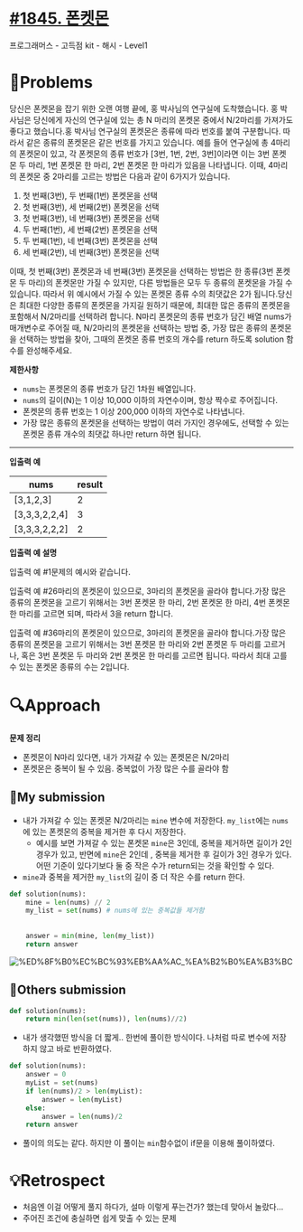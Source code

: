 # [#1845. 폰켓몬](https://school.programmers.co.kr/learn/courses/30/lessons/1845)
프로그래머스 - 고득점 kit - 해시 - Level1

# 📖Problems

당신은 폰켓몬을 잡기 위한 오랜 여행 끝에, 홍 박사님의 연구실에 도착했습니다. 홍 박사님은 당신에게 자신의 연구실에 있는 총 N 마리의 폰켓몬 중에서 N/2마리를 가져가도 좋다고 했습니다.홍 박사님 연구실의 폰켓몬은 종류에 따라 번호를 붙여 구분합니다. 따라서 같은 종류의 폰켓몬은 같은 번호를 가지고 있습니다. 예를 들어 연구실에 총 4마리의 폰켓몬이 있고, 각 폰켓몬의 종류 번호가 [3번, 1번, 2번, 3번]이라면 이는 3번 폰켓몬 두 마리, 1번 폰켓몬 한 마리, 2번 폰켓몬 한 마리가 있음을 나타냅니다. 이때, 4마리의 폰켓몬 중 2마리를 고르는 방법은 다음과 같이 6가지가 있습니다.

1. 첫 번째(3번), 두 번째(1번) 폰켓몬을 선택
2. 첫 번째(3번), 세 번째(2번) 폰켓몬을 선택
3. 첫 번째(3번), 네 번째(3번) 폰켓몬을 선택
4. 두 번째(1번), 세 번째(2번) 폰켓몬을 선택
5. 두 번째(1번), 네 번째(3번) 폰켓몬을 선택
6. 세 번째(2번), 네 번째(3번) 폰켓몬을 선택

이때, 첫 번째(3번) 폰켓몬과 네 번째(3번) 폰켓몬을 선택하는 방법은 한 종류(3번 폰켓몬 두 마리)의 폰켓몬만 가질 수 있지만, 다른 방법들은 모두 두 종류의 폰켓몬을 가질 수 있습니다. 따라서 위 예시에서 가질 수 있는 폰켓몬 종류 수의 최댓값은 2가 됩니다.당신은 최대한 다양한 종류의 폰켓몬을 가지길 원하기 때문에, 최대한 많은 종류의 폰켓몬을 포함해서 N/2마리를 선택하려 합니다. N마리 폰켓몬의 종류 번호가 담긴 배열 nums가 매개변수로 주어질 때, N/2마리의 폰켓몬을 선택하는 방법 중, 가장 많은 종류의 폰켓몬을 선택하는 방법을 찾아, 그때의 폰켓몬 종류 번호의 개수를 return 하도록 solution 함수를 완성해주세요.

**제한사항**

- `nums`는 폰켓몬의 종류 번호가 담긴 1차원 배열입니다.
- `nums`의 길이(N)는 1 이상 10,000 이하의 자연수이며, 항상 짝수로 주어집니다.
- 폰켓몬의 종류 번호는 1 이상 200,000 이하의 자연수로 나타냅니다.
- 가장 많은 종류의 폰켓몬을 선택하는 방법이 여러 가지인 경우에도, 선택할 수 있는 폰켓몬 종류 개수의 최댓값 하나만 return 하면 됩니다.

---

**입출력 예**

| nums | result |
| --- | --- |
| [3,1,2,3] | 2 |
| [3,3,3,2,2,4] | 3 |
| [3,3,3,2,2,2] | 2 |

**입출력 예 설명**

입출력 예 #1문제의 예시와 같습니다.

입출력 예 #26마리의 폰켓몬이 있으므로, 3마리의 폰켓몬을 골라야 합니다.가장 많은 종류의 폰켓몬을 고르기 위해서는 3번 폰켓몬 한 마리, 2번 폰켓몬 한 마리, 4번 폰켓몬 한 마리를 고르면 되며, 따라서 3을 return 합니다.

입출력 예 #36마리의 폰켓몬이 있으므로, 3마리의 폰켓몬을 골라야 합니다.가장 많은 종류의 폰켓몬을 고르기 위해서는 3번 폰켓몬 한 마리와 2번 폰켓몬 두 마리를 고르거나, 혹은 3번 폰켓몬 두 마리와 2번 폰켓몬 한 마리를 고르면 됩니다. 따라서 최대 고를 수 있는 폰켓몬 종류의 수는 2입니다.

# 🔍Approach

**문제 정리**

- 폰켓몬이 N마리 있다면, 내가 가져갈 수 있는 폰켓몬은 N/2마리
- 폰켓몬은 중복이 될 수 있음. 중복없이 가장 많은 수를 골라야 함

## 🚩My submission

- 내가 가져갈 수 있는 폰켓몬 N/2마리는 `mine` 변수에 저장한다. `my_list`에는 `nums`에 있는 폰켓몬의 중복을 제거한 후 다시 저장한다.
    - 예시를 보면 가져갈 수 있는 폰켓몬 `mine`은 3인데, 중복을 제거하면 길이가 2인 경우가 있고, 반면에 `mine`은 2인데 , 중복을 제거한 후 길이가 3인 경우가 있다. 어떤 기준이 있다기보다 둘 중 작은 수가 return되는 것을 확인할 수 있다.
- `mine`과 중복을 제거한 `my_list`의 길이 중 더 작은 수를 return 한다.

```python
def solution(nums):
    mine = len(nums) // 2
    my_list = set(nums) # nums에 있는 중복값들 제거함
    
    
    answer = min(mine, len(my_list))
    return answer
```
![%ED%8F%B0%EC%BC%93%EB%AA%AC_%EA%B2%B0%EA%B3%BC](https://user-images.githubusercontent.com/101111603/212504521-bc4e81f5-8185-43da-b90c-cb035e4ab2c0.jpg)


## 🚩Others submission

```python
def solution(nums):
    return min(len(set(nums)), len(nums)//2)
```

- 내가 생각했떤 방식을 더 짧게.. 한번에 풀이한 방식이다. 
나처럼 따로 변수에 저장하지 않고 바로 반환하였다.

```python
def solution(nums):
    answer = 0
    myList = set(nums)
    if len(nums)/2 > len(myList):
        answer = len(myList)
    else:
        answer = len(nums)/2
    return answer
```

- 풀이의 의도는 같다. 하지만 이 풀이는 `min`함수없이 if문을 이용해 풀이하였다.

# 💡Retrospect

- 처음엔 이걸 어떻게 풀지 하다가, 설마 이렇게 푸는건가? 했는데 맞아서 놀랐다…
- 주어진 조건에 충실하면 쉽게 맞출 수 있는 문제
